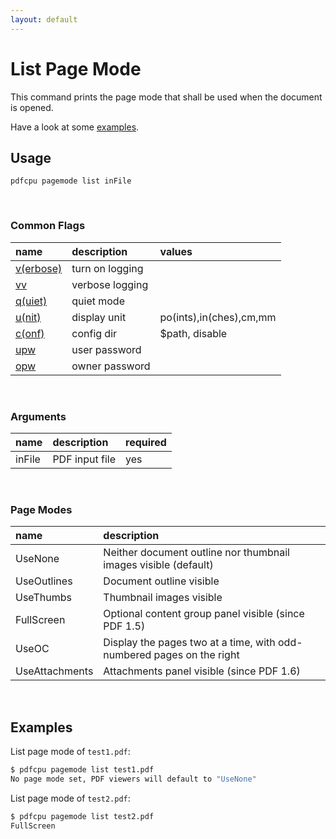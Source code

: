 ```yaml
---
layout: default
---
```


# List Page Mode

This command prints the page mode that shall be used when the document is opened.

Have a look at some [examples](#examples).

## Usage

```
pdfcpu pagemode list inFile
```

<br>

### Common Flags

| name                                            | description     | values
|:------------------------------------------------|:----------------|:-------
| [v(erbose)](../getting_started/common_flags.md) | turn on logging |
| [vv](../getting_started/common_flags.md)        | verbose logging |
| [q(uiet)](../getting_started/common_flags.md)   | quiet mode      |
| [u(nit)](../getting_started/common_flags.md)    | display unit    | po(ints),in(ches),cm,mm
| [c(onf)](../getting_started/common_flags.md)       | config dir      | $path, disable
| [upw](../getting_started/common_flags.md)          | user password   |
| [opw](../getting_started/common_flags.md)          | owner password  |

<br>

### Arguments

| name    | description         | required
|:--------|:--------------------|:--------------------------
| inFile  | PDF input file                             | yes

<br>

### Page Modes

| name           | description
|:---------------|:-------------------------------------------------
| UseNone        | Neither document outline nor thumbnail images visible (default)
| UseOutlines    | Document outline visible
| UseThumbs      | Thumbnail images visible
| FullScreen     | Optional content group panel visible (since PDF 1.5)
| UseOC          | Display the pages two at a time, with odd-numbered pages on the right
| UseAttachments | Attachments panel visible (since PDF 1.6)

<br>

## Examples

List page mode of `test1.pdf`:

```sh
$ pdfcpu pagemode list test1.pdf
No page mode set, PDF viewers will default to "UseNone"
```

List page mode of `test2.pdf`:

```sh
$ pdfcpu pagemode list test2.pdf
FullScreen
```



